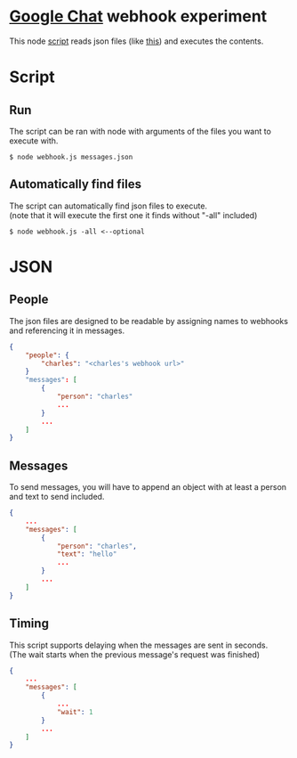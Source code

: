 # [Google Chat](https://chat.google.com) webhook experiment
This node [script](https://github.com/charlesyiu/googlechat-webhook/blob/main/webhook.js) reads json files (like [this](https://github.com/charlesyiu/googlechat-webhook/blob/main/messages.json)) and executes the contents.

# Script
## Run
The script can be ran with node with arguments of the files you want to execute with.
```
$ node webhook.js messages.json
```
## Automatically find files
The script can automatically find json files to execute.  
(note that it will execute the first one it finds without "-all" included)
```
$ node webhook.js -all <--optional
```
# JSON
## People
The json files are designed to be readable by assigning names to webhooks and referencing it in messages.
```JSON
{
    "people": {
        "charles": "<charles's webhook url>"
    }
    "messages": [
        {
            "person": "charles"
            ...
        }
        ...
    ]
}
```
## Messages
To send messages, you will have to append an object with at least a person and text to send included.
```JSON
{
    ...
    "messages": [
        {
            "person": "charles",
            "text": "hello"
            ...
        }
        ...
    ]
}
```
## Timing
This script supports delaying when the messages are sent in seconds.  
(The wait starts when the previous message's request was finished)
```JSON
{
    ...
    "messages": [
        {
            ...
            "wait": 1
        }
        ...
    ]
}
```